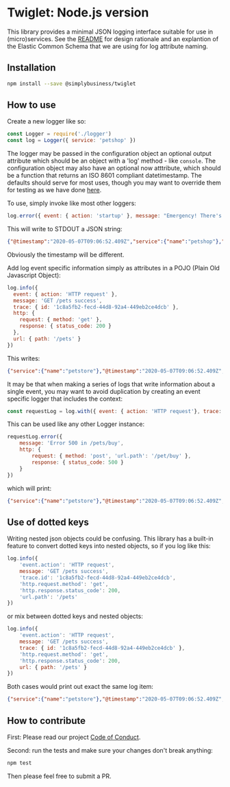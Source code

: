 # Twiglet: Node.js version

This library provides a minimal JSON logging interface suitable for use in (micro)services. See the [README](../README.md) for design rationale and an explantion of the Elastic Common Schema that we are using for log attribute naming.

## Installation

```bash
npm install --save @simplybusiness/twiglet
```

## How to use

Create a new logger like so:

```javascript
const Logger = require('./logger')
const log = Logger({ service: 'petshop' })
```

The logger may be passed in the configuration object an optional output attribute which should be an object with a 'log' method - like `console`. The configuration object may also have an optional now atttribute, which should be a function that returns an ISO 8601 compliant datetimestamp. The defaults should serve for most uses, though you may want to override them for testing as we have done [here](./spec/logger-spec.js).

To use, simply invoke like most other loggers:

```javascript
log.error({ event: { action: 'startup' }, message: "Emergency! There's an Emergency going on" })
```

This will write to STDOUT a JSON string:

```json
{"@timestamp":"2020-05-07T09:06:52.409Z","service":{"name":"petshop"},"event":{"action":"startup"},"log":{"level":"error"},"message":"Emergency! There's an Emergency going on"}
```

Obviously the timestamp will be different.

Add log event specific information simply as attributes in a POJO (Plain Old Javascript Object):

```javascript
log.info({
  event: { action: 'HTTP request' },
  message: 'GET /pets success',
  trace: { id: '1c8a5fb2-fecd-44d8-92a4-449eb2ce4dcb' },
  http: {
    request: { method: 'get' },
    response: { status_code: 200 }
  },
  url: { path: '/pets' }
})
```

This writes:

```json
{"service":{"name":"petstore"},"@timestamp":"2020-05-07T09:06:52.409Z","event":{"action":"HTTP request"},"log":{"level":"info"},"trace":{"id":"1c8a5fb2-fecd-44d8-92a4-449eb2ce4dcb"},"http":{"request":{"method":"get"},"response":{status_code:200}},"url.path":"/pets"}
```

It may be that when making a series of logs that write information about a single event, you may want to avoid duplication by creating an event specific logger that includes the context:

```javascript
const requestLog = log.with({ event: { action: 'HTTP request'}, trace: { id: '1c8a5fb2-fecd-44d8-92a4-449eb2ce4dcb' }})
```

This can be used like any other Logger instance:

```javascript
requestLog.error({
    message: 'Error 500 in /pets/buy',
    http: {
        request: { method: 'post', 'url.path': '/pet/buy' },
        response: { status_code: 500 }
    }
})
```

which will print:

```json
{"service":{"name":"petstore"},"@timestamp":"2020-05-07T09:06:52.409Z","event":{"action":"HTTP request"},"log":{"level":"error"},"trace":{"id":"1c8a5fb2-fecd-44d8-92a4-449eb2ce4dcb"},"http":{"request":{"method":"post","url.path":"/pet/buy"},"response":{"status_code":500}},"message":"Error 500 in /pets/buy"}
```

## Use of dotted keys

Writing nested json objects could be confusing. This library has a built-in feature to convert dotted keys into nested objects, so if you log like this:

```javascript
log.info({ 
    'event.action': 'HTTP request',
    message: 'GET /pets success',
    'trace.id': '1c8a5fb2-fecd-44d8-92a4-449eb2ce4dcb',
    'http.request.method': 'get',
    'http.response.status_code': 200,
    'url.path': '/pets'
})
```

or mix between dotted keys and nested objects:

```javascript
log.info({
    'event.action': 'HTTP request',
    message: 'GET /pets success',
    trace: { id: '1c8a5fb2-fecd-44d8-92a4-449eb2ce4dcb' },
    'http.request.method': 'get',
    'http.response.status_code': 200,
    url: { path: '/pets' }
})
```

Both cases would print out exact the same log item:

```json
{"service":{"name":"petstore"},"@timestamp":"2020-05-07T09:06:52.409Z","event":{"action":"HTTP request"},"log":{"level":"info"},"trace":{"id":"1c8a5fb2-fecd-44d8-92a4-449eb2ce4dcb"},"http":{"request":{"method":"get","url.path":"/pets"},"response":{status_code:200}}}
```

## How to contribute

First: Please read our project [Code of Conduct](../CODE_OF_CONDUCT.md).

Second: run the tests and make sure your changes don't break anything:

```bash
npm test
```

Then please feel free to submit a PR.
